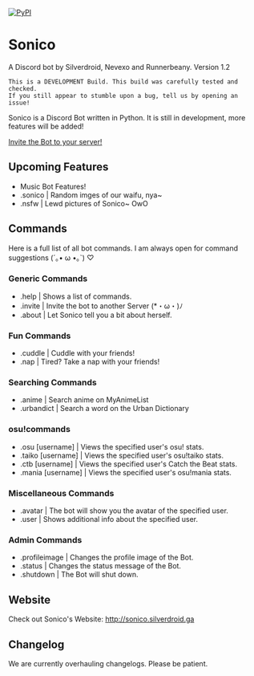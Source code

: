 [![PyPI](https://img.shields.io/pypi/pyversions/discord.py.svg)](https://pypi.python.org/pypi/discord.py/)
# Sonico
A Discord bot by Silverdroid, Nevexo and Runnerbeany.
Version 1.2

```
This is a DEVELOPMENT Build. This build was carefully tested and checked.
If you still appear to stumble upon a bug, tell us by opening an issue!
```

Sonico is a Discord Bot written in Python.
It is still in development, more features will be added!

[Invite the Bot to your server!](http://sonico.silverdroid.ga/invite.php)

## Upcoming Features
- Music Bot Features!
- .sonico | Random imges of our waifu, nya~
- .nsfw | Lewd pictures of Sonico~ OwO

## Commands
Here is a full list of all bot commands.
I am always open for command suggestions (´｡• ω •｡`) ♡

### Generic Commands
- .help | Shows a list of commands.
- .invite | Invite the bot to another Server (*・ω・)ﾉ
- .about | Let Sonico tell you a bit about herself.

### Fun Commands
- .cuddle | Cuddle with your friends!
- .nap | Tired? Take a nap with your friends!

### Searching Commands
- .anime | Search anime on MyAnimeList
- .urbandict | Search a word on the Urban Dictionary

### osu!commands
- .osu [username] | Views the specified user's osu! stats.
- .taiko [username] | Views the specified user's osu!taiko stats.
- .ctb [username] | Views the specified user's Catch the Beat stats.
- .mania [username] | Views the specified user's osu!mania stats.

### Miscellaneous Commands
- .avatar | The bot will show you the avatar of the specified user.
- .user | Shows additional info about the specified user.

### Admin Commands
- .profileimage | Changes the profile image of the Bot.
- .status | Changes the status message of the Bot.
- .shutdown | The Bot will shut down.

## Website
Check out Sonico's Website: http://sonico.silverdroid.ga

## Changelog
We are currently overhauling changelogs. Please be patient.